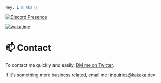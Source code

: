```bash
Hey, I'm Aka 👋
```
[![Discord Presence](https://lanyard-profile-readme.vercel.app/api/365733917090906113)](https://discord.com/users/365733917090906113)

[![wakatime](https://wakatime.com/badge/user/86365d17-8c9f-4063-8547-f42d617ca55b.svg)](https://wakatime.com/@86365d17-8c9f-4063-8547-f42d617ca55b)

# 📫 Contact
To contact me quickly and easily, [DM me on Twitter](https://twitter.com/gem8160).

If it's something more business related, email me: inquiries@kakaka.dev
